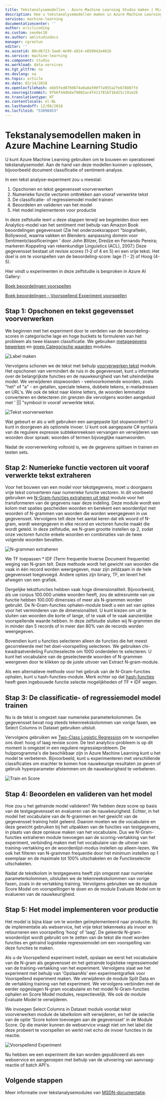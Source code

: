 ```yaml
---
title: Tekstanalysemodellen - Azure Machine Learning Studio maken | Microsoft Docs
description: Hoe u tekstanalysemodellen maken in Azure Machine Learning Studio en gebruik van modules voor voorverwerking van tekst, N-grammen of hash-functies
services: machine-learning
documentationcenter: ''
author: ericlicoding
ms.custom: seodec18
ms.author: amlstudiodocs
manager: cgronlun
editor: ''
ms.assetid: 08cd6723-3ae6-4e99-a924-e650942e461b
ms.service: machine-learning
ms.component: studio
ms.workload: data-services
ms.tgt_pltfrm: na
ms.devlang: na
ms.topic: article
ms.date: 03/14/2018
ms.openlocfilehash: ebb5fed079d674a0a8a590f7a955a2fe878807fd
ms.sourcegitcommit: 9fb6f44dbdaf9002ac4f411781bf1bd25c191e26
ms.translationtype: HT
ms.contentlocale: nl-NL
ms.lasthandoff: 12/08/2018
ms.locfileid: "53090453"
---
```

# <a name="create-text-analytics-models-in-azure-machine-learning-studio"></a>Tekstanalysemodellen maken in Azure Machine Learning Studio
U kunt Azure Machine Learning gebruiken om te bouwen en operationeel tekstanalysemodel. Aan de hand van deze modellen kunnen u oplossen, bijvoorbeeld document classificatie of sentiment-analyse.

In een tekst analyse-experiment zou u meestal:

1. Opschonen en tekst gegevensset voorverwerken
2. Numerieke functie vectoren onttrekken aan vooraf verwerkte tekst
3. De classificatie- of regressiemodel model trainen
4. Beoordelen en valideren van het model
5. Het model implementeren voor productie

In deze zelfstudie leert u deze stappen terwijl we begeleiden door een Analytics-model van het sentiment met behulp van Amazon Book beoordelingen gegevensset (Zie het onderzoeksrapport "biografieën, Bollywood, waarna vakken en Blenders: aanpassing domein voor Sentimentclassificeringen ' door John Blitzer, Dredze en Fernando Pereira; markeren Koppeling van rekenkundige Linguistics (ACL), 2007.) Deze gegevensset bestaat uit revisie scores (1-2 of 4 en 5) en een vrije tekst. Het doel is om te voorspellen van de beoordeling-score: lage (1 - 2) of Hoog (4-5).

Hier vindt u experimenten in deze zelfstudie is besproken in Azure AI Gallery:

[Boek beoordelingen voorspellen](https://gallery.cortanaintelligence.com/Experiment/Predict-Book-Reviews-1)

[Boek beoordelingen - Voorspellend Experiment voorspellen](https://gallery.cortanaintelligence.com/Experiment/Predict-Book-Reviews-Predictive-Experiment-1)

## <a name="step-1-clean-and-preprocess-text-dataset"></a>Stap 1: Opschonen en tekst gegevensset voorverwerken
We beginnen met het experiment door te verdelen van de beoordeling-scores in categorische lage en hoge buckets te formuleren van het probleem als twee klassen classificatie. We gebruiken [metagegevens bewerken](https://msdn.microsoft.com/library/azure/dn905986.aspx) en [groep Categorische waarden](https://msdn.microsoft.com/library/azure/dn906014.aspx) modules.

![Label maken](./media/text-analytics-module-tutorial/create-label.png)

Vervolgens schonen we de tekst met behulp [voorverwerken tekst](https://msdn.microsoft.com/library/azure/mt762915.aspx) module. Het opschonen van vermindert de ruis in de gegevensset, kunt u informatie over de belangrijkste functies en de nauwkeurigheid van het uiteindelijke model. We verwijderen stopwoorden - veelvoorkomende woorden, zoals "het" of "a" - en getallen, speciale tekens, dubbele tekens, e-mailadressen en URL's. We ook de tekst naar kleine letters, de woorden lemmatize converteren en detecteren zin grenzen die vervolgens worden aangeduid met ' ||| "symbool in vooraf verwerkte tekst.

![Tekst voorverwerken](./media/text-analytics-module-tutorial/preprocess-text.png)

Wat gebeurt er als u wilt gebruiken een aangepaste lijst stopwoorden? U kunt in doorgeven als optionele invoer. U kunt ook aangepaste C# syntaxis van de reguliere expressie subtekenreeksen vervangen en verwijderen van woorden door spraak: woorden of termen bijvoeglijke naamwoorden.

Nadat de voorverwerking voltooid is, we de gegevens splitsen in trainen en testen sets.

## <a name="step-2-extract-numeric-feature-vectors-from-pre-processed-text"></a>Stap 2: Numerieke functie vectoren uit vooraf verwerkte tekst extraheren
Voor het bouwen van een model voor tekstgegevens, moet u doorgaans vrije tekst converteren naar numerieke functie vectoren. In dit voorbeeld gebruiken we [N-Gram-functies extraheren uit tekst](https://msdn.microsoft.com/library/azure/mt762916.aspx) module voor het transformeren van de gegevens naar deze indeling. Deze module wordt een kolom met spaties gescheiden woorden en berekent een woordenlijst met woorden of N-grammen van woorden die worden weergegeven in uw gegevensset. Vervolgens telt deze het aantal keren dat elk woord of N-gram, wordt weergegeven in elke record en vectoren functie maakt die wordt geteld. In deze zelfstudie, we N-gram grootte instellen op 2, zodat onze vectoren functie enkele woorden en combinaties van de twee volgende woorden bevatten.

![N-grammen extraheren](./media/text-analytics-module-tutorial/extract-ngrams.png)

We TF toepassen * IDF (Term frequentie Inverse Document frequentie) weging van N-gram telt. Deze methode wordt het gewicht van woorden die vaak in één record worden weergegeven, maar zijn zeldzaam in de hele gegevensset toegevoegd. Andere opties zijn binary, TF, en levert het afwegen van een grafiek.

Dergelijke tekstfuncties hebben vaak hoge dimensionaliteit. Bijvoorbeeld, als uw corpus 100.000 unieke woorden heeft, zou de adresruimte van uw functie hebben 100.000 dimensies of meer als N-grammen worden gebruikt. De N-Gram-functies ophalen-module biedt u een set van opties voor het verminderen van de dimensionaliteit. U kunt kiezen om uit te sluiten van woorden die korte of lange, of te vaak of te vaak aanzienlijke voorspellende waarde hebben. In deze zelfstudie sluiten wij N-grammen die in minder dan 5 records of in meer dan 80% van de records worden weergegeven.

Bovendien kunt u functies selecteren alleen de functies die het meest gecorreleerde met het doel-voorspelling selecteren. We gebruiken chi-kwadraatverdeling Functieselectie om 1000 onderdelen te selecteren. U kunt het vocabulaire van de geselecteerde woorden of N-grammen weergeven door te klikken op de juiste uitvoer van Extract N-gram-module.

Als een alternatieve methode voor het gebruik van de N-Gram-functies ophalen, kunt u hash-functies-module. Merk echter op dat [hash-functies](https://msdn.microsoft.com/library/azure/dn906018.aspx) heeft geen ingebouwde functie selectie mogelijkheden of TF * IDF wegen.

## <a name="step-3-train-classification-or-regression-model"></a>Stap 3: De classificatie- of regressiemodel model trainen
Nu is de tekst is omgezet naar numerieke parameterkolommen. De gegevensset bevat nog steeds tekenreekskolommen van vorige fasen, we Select Columns in Dataset gebruiken uitsluit.

Vervolgens gebruiken we [Two-Class Logistic Regression](https://msdn.microsoft.com/library/azure/dn905994.aspx) om te voorspellen ons doel: hoog of laag revisie score. De text analytics-probleem is op dit moment is omgezet in een reguliere regressieprobleem. De hulpprogramma's die beschikbaar zijn in Azure Machine Learning kunt u het model te verbeteren. Bijvoorbeeld, kunt u experimenteren met verschillende classificaties om erachter te komen hoe nauwkeurige resultaten ze geven of gebruik hyperparameter afstemmen om de nauwkeurigheid te verbeteren.

![Train en Score](./media/text-analytics-module-tutorial/scoring-text.png)

## <a name="step-4-score-and-validate-the-model"></a>Stap 4: Beoordelen en valideren van het model
Hoe zou u het getrainde model valideren? We hebben deze score op basis van de testgegevensset en evalueren van de nauwkeurigheid. Echter, in het model het vocabulaire van de N-grammen en het gewicht van de gegevensset training hebt geleerd. Daarom moeten we die vocabulaire en deze gewicht gebruiken bij het uitpakken van de functies van testgegevens, in plaats van deze opnieuw maken van het vocabulaire. Dus we N-Gram-functies extraheren module toevoegen aan de scoring-vertakking van het experiment, verbinding maken met het vocabulaire van de uitvoer van training-vertakking en de woordenlijst-modus instellen op alleen-lezen. We ook het filteren van N-grammen frequentie door het minimum instellen op 1 exemplaar en de maximale tot 100% uitschakelen en de Functieselectie uitschakelen.

Nadat de tekstkolom in testgegevens heeft zijn omgezet naar numerieke parameterkolommen, uitsluiten we de tekenreekskolommen van vorige fasen, zoals in de vertakking training. Vervolgens gebruiken we de module Score Model om voorspellingen te doen en de module Evaluate Model om te evalueren van de nauwkeurigheid.

## <a name="step-5-deploy-the-model-to-production"></a>Stap 5: Het model implementeren voor productie
Het model is bijna klaar om te worden geïmplementeerd naar productie. Bij de implementatie als webservice, het vrije tekst tekenreeks als invoer en retourneren een voorspelling 'hoog' of 'laag'. De geleerde N-gram-woordenlijst wordt gebruikt om te zetten van de tekst die moet worden functies en getraind logistieke regressiemodel om een voorspelling van deze functies te maken. 

Als u de Voorspellend experiment instelt, opslaan we eerst het vocabulaire van de N-gram als gegevensset en het getrainde logistieke regressiemodel van de training-vertakking van het experiment. Vervolgens slaat we het experiment met behulp van 'OpslaanAls' een experimentgrafiek voor Voorspellend experiment maken. We verwijderen de module Split Data en de vertakking training van het experiment. We vervolgens verbinden met de eerder opgeslagen N-gram vocabulaire en het model N-Gram-functies ophalen en Score Model modules, respectievelijk. We ook de module Evaluate Model te verwijderen.

We invoegen Select Columns in Dataset module voordat tekst voorverwerken module de labelkolom wilt verwijderen, en hef de selectie van de optie 'Score kolom toevoegen aan de gegevensset' in de Module Score. Op die manier kunnen de webservice vraagt niet om het label die deze probeert te voorspellen en werkt niet echo de invoer functies in de reactie.

![Voorspellend Experiment](./media/text-analytics-module-tutorial/predictive-text.png)

Nu hebben we een experiment die kan worden gepubliceerd als een webservice en aangeroepen met behulp van de uitvoering van aanvraag-reactie of batch API's.

## <a name="next-steps"></a>Volgende stappen
Meer informatie over tekstanalysemodules van [MSDN-documentatie](https://msdn.microsoft.com/library/azure/dn905886.aspx).

